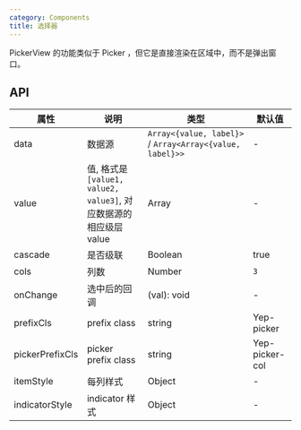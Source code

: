 ```yaml
---
category: Components
title: 选择器
---
```


PickerView 的功能类似于 Picker ，但它是直接渲染在区域中，而不是弹出窗口。

## API

| 属性            | 说明                                                             | 类型                                                     | 默认值         |
| --------------- | ---------------------------------------------------------------- | -------------------------------------------------------- | -------------- |
| data            | 数据源                                                           | `Array<{value, label}>` / `Array<Array<{value, label}>>` | -              |
| value           | 值, 格式是`[value1, value2, value3]`, 对应数据源的相应级层 value | Array                                                    | -              |
| cascade         | 是否级联                                                         | Boolean                                                  | true           |
| cols            | 列数                                                             | Number                                                   | `3`            |
| onChange        | 选中后的回调                                                     | (val): void                                              | -              |
| prefixCls       | prefix class                                                     | string                                                   | Yep-picker     |
| pickerPrefixCls | picker prefix class                                              | string                                                   | Yep-picker-col |
| itemStyle       | 每列样式                                                         | Object                                                   | -              |
| indicatorStyle  | indicator 样式                                                   | Object                                                   | -              |
